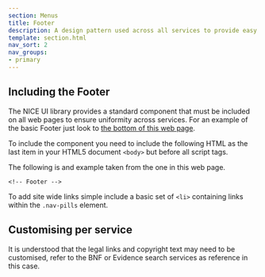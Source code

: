 ```yaml
---
section: Menus
title: Footer
description: A design pattern used across all services to provide easy access to other services and display associative information
template: section.html
nav_sort: 2
nav_groups:
- primary
---
```


## Including the Footer

The NICE UI library provides a standard component that must be included on all
web pages to ensure uniformity across services. For an example of the basic
Footer just look to <a href="#footer">the bottom of this web page</a>.

To include the component you need to include the following HTML as the last item
in your HTML5 document <code>&lt;body&gt;</code> but before all script tags.

The following is and example taken from the one in this web page.

<pre class="prettyprint linenums footer-code"><code>&lt;!-- Footer --&gt;
</code></pre>

To add site wide links simple include a basic set of <code>&lt;li&gt;</code>
containing links within the <code>.nav-pills</code> element.

## Customising per service

It is understood that the legal links and copyright text may need to be
customised, refer to the BNF or Evidence search services as reference in
this case.
